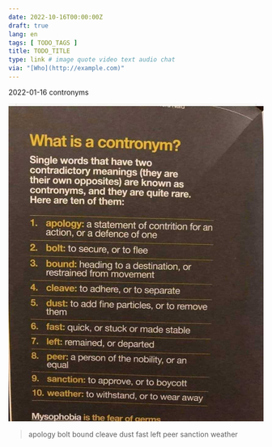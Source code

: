 ```yaml
---
date: 2022-10-16T00:00:00Z
draft: true
lang: en
tags: [ TODO_TAGS ]
title: TODO_TITLE
type: link # image quote video text audio chat
via: "[Who](http://example.com)"
---
```



2022-01-16 contronyms


![2022-01-16 contronyms](2022-01-16%20contronyms.jpeg)

> apology bolt bound cleave dust fast left peer sanction weather
